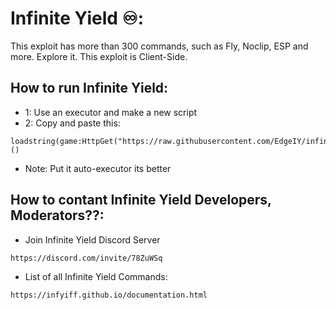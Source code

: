 
# Infinite Yield ♾️:
This exploit has more than 300 commands, such as Fly, Noclip, ESP and more. Explore it. This exploit is Client-Side. 

## How to run Infinite Yield:
- 1: Use an executor and make a new script
- 2: Copy and paste this:
```luau
loadstring(game:HttpGet("https://raw.githubusercontent.com/EdgeIY/infiniteyield/master/source"))()
```
- Note: Put it auto-executor its better

## How to contant Infinite Yield Developers, Moderators??:
- Join Infinite Yield Discord Server
```
https://discord.com/invite/78ZuWSq
```

- List of all Infinite Yield Commands:
```
https://infyiff.github.io/documentation.html
```

